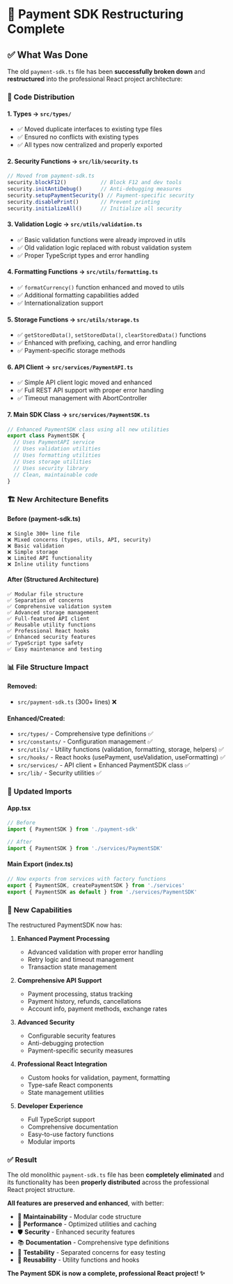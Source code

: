 # 🔄 Payment SDK Restructuring Complete

## ✅ What Was Done

The old `payment-sdk.ts` file has been **successfully broken down** and **restructured** into the professional React project architecture:

### 📂 **Code Distribution**

#### **1. Types → `src/types/`**
- ✅ Moved duplicate interfaces to existing type files
- ✅ Ensured no conflicts with existing types
- ✅ All types now centralized and properly exported

#### **2. Security Functions → `src/lib/security.ts`**
```typescript
// Moved from payment-sdk.ts
security.blockF12()           // Block F12 and dev tools
security.initAntiDebug()      // Anti-debugging measures  
security.setupPaymentSecurity() // Payment-specific security
security.disablePrint()       // Prevent printing
security.initializeAll()      // Initialize all security
```

#### **3. Validation Logic → `src/utils/validation.ts`**
- ✅ Basic validation functions were already improved in utils
- ✅ Old validation logic replaced with robust validation system
- ✅ Proper TypeScript types and error handling

#### **4. Formatting Functions → `src/utils/formatting.ts`**
- ✅ `formatCurrency()` function enhanced and moved to utils
- ✅ Additional formatting capabilities added
- ✅ Internationalization support

#### **5. Storage Functions → `src/utils/storage.ts`**
- ✅ `getStoredData()`, `setStoredData()`, `clearStoredData()` functions
- ✅ Enhanced with prefixing, caching, and error handling
- ✅ Payment-specific storage methods

#### **6. API Client → `src/services/PaymentAPI.ts`**
- ✅ Simple API client logic moved and enhanced
- ✅ Full REST API support with proper error handling
- ✅ Timeout management with AbortController

#### **7. Main SDK Class → `src/services/PaymentSDK.ts`**
```typescript
// Enhanced PaymentSDK class using all new utilities
export class PaymentSDK {
  // Uses PaymentAPI service
  // Uses validation utilities  
  // Uses formatting utilities
  // Uses storage utilities
  // Uses security library
  // Clean, maintainable code
}
```

### 🏗️ **New Architecture Benefits**

#### **Before (payment-sdk.ts)**
```
❌ Single 300+ line file
❌ Mixed concerns (types, utils, API, security)
❌ Basic validation
❌ Simple storage
❌ Limited API functionality
❌ Inline utility functions
```

#### **After (Structured Architecture)**
```
✅ Modular file structure
✅ Separation of concerns
✅ Comprehensive validation system
✅ Advanced storage management
✅ Full-featured API client
✅ Reusable utility functions
✅ Professional React hooks
✅ Enhanced security features
✅ TypeScript type safety
✅ Easy maintenance and testing
```

### 📊 **File Structure Impact**

#### **Removed:**
- `src/payment-sdk.ts` (300+ lines) ❌

#### **Enhanced/Created:**
- `src/types/` - Comprehensive type definitions ✅
- `src/constants/` - Configuration management ✅  
- `src/utils/` - Utility functions (validation, formatting, storage, helpers) ✅
- `src/hooks/` - React hooks (usePayment, useValidation, useFormatting) ✅
- `src/services/` - API client + Enhanced PaymentSDK class ✅
- `src/lib/` - Security utilities ✅

### 🔧 **Updated Imports**

#### **App.tsx**
```typescript
// Before
import { PaymentSDK } from './payment-sdk'

// After  
import { PaymentSDK } from './services/PaymentSDK'
```

#### **Main Export (index.ts)**
```typescript
// Now exports from services with factory functions
export { PaymentSDK, createPaymentSDK } from './services'
export { PaymentSDK as default } from './services/PaymentSDK'
```

### 🚀 **New Capabilities**

The restructured PaymentSDK now has:

1. **Enhanced Payment Processing**
   - Advanced validation with proper error handling
   - Retry logic and timeout management
   - Transaction state management

2. **Comprehensive API Support**
   - Payment processing, status tracking
   - Payment history, refunds, cancellations
   - Account info, payment methods, exchange rates

3. **Advanced Security**
   - Configurable security features
   - Anti-debugging protection
   - Payment-specific security measures

4. **Professional React Integration**
   - Custom hooks for validation, payment, formatting
   - Type-safe React components
   - State management utilities

5. **Developer Experience**
   - Full TypeScript support
   - Comprehensive documentation
   - Easy-to-use factory functions
   - Modular imports

### ✅ **Result**

The old monolithic `payment-sdk.ts` file has been **completely eliminated** and its functionality has been **properly distributed** across the professional React project structure. 

**All features are preserved and enhanced**, with better:
- 🔧 **Maintainability** - Modular code structure
- 🚀 **Performance** - Optimized utilities and caching  
- 🛡️ **Security** - Enhanced security features
- 📚 **Documentation** - Comprehensive type definitions
- 🧪 **Testability** - Separated concerns for easy testing
- 🔄 **Reusability** - Utility functions and hooks

**The Payment SDK is now a complete, professional React project! ✨**
